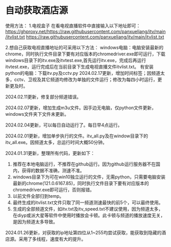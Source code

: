 # 自动获取酒店源 #
使用方法：
1.电视盒子
  在看电视直播软件中直接输入以下地址即可：
   https://ghproxy.net/https://raw.githubusercontent.com/panxueliang/itv/main/itvlist.txt
  https://raw.githubusercontent.com/panxueliang/itv/main/itvlist.txt
  
2.想自己获取电视直播地址的可采用以下方法：
  windows电脑：电脑安装最新的chrome，同时执行文件目录下要有对应版本的chromedriver.exe即可运行，下载windows目录下的itv.exe及itvtest.exe,首先运行itv.exe，完成后再运行itvtest.exe，运行完成后在当前目录下生成电视直播文件itvlist.txt。
  有安装python的电脑：下载itv.py及cctv.py
2024.02.17更新，增加时间标签；因频道太多，cctv、卫视及其它频道均修改为单独的文件运行；修改为每四小时运行，更新更及时。

2024.02.11更新，修复部分频道错误。

2024.02.07更新，增加生成m3u文件。因手边无电脑，仅python文件更新，windows文件夹下文件未更新。

2024.02.04更新，可以每日自动运行了。每日早4点运行。

2024.02.01更新，增加单步执行的文件。itv_all.py及在window目录下的itv_all.exe。因频道太多，总运行时间大概50分钟。

2024.01.31更新，整理所有代码，更新如下：

1. 推荐在本地电脑运行，不推荐在github运行。因为github运行服务器不在国内，获得的数据不准确，测速不准。
2. windows目录下为可在win10独立运行的文件，无需python，只需要电脑安装最新的chrome(121.0.6167.85)，同时执行文件目录下要有对应版本的chromedriver.exe即可运行，否则报错。
3. 以前文件全部归到temp。
4. 最终生成的itvlist.txt文件只取了同一频道测速最快的前5个，可以最终使用。
5. 生成的全部频道文件，如itv.txt及itv_speed.txt不建议使用，因为频道太多，在diyp或派大星等软件中使用时播放会卡顿。此卡顿与频道的播放速度无关，是因为频道太多导致。

2024.01.26更新，对获取的ip地址第四位从1~255均尝试获取，能获取到隐藏的酒店源。采用了多线程，速度有大的提升。
